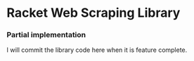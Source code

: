 # Racket Web Scraping Library

### Partial implementation

I will commit the library code here when it is feature complete.
